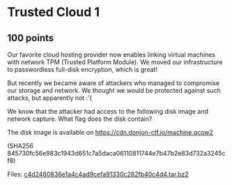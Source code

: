 # Trusted Cloud 1
## 100 points

Our favorite cloud hosting provider now enables linking virtual machines with network TPM (Trusted Platform Module). We moved our infrastructure to passwordless full-disk encryption, which is great!

But recently we became aware of attackers who managed to compromise our storage and network. We thought we would be protected against such attacks, but apparently not :'(

We know that the attacker had access to the following disk image and network capture. What flag does the disk contain?

The disk image is available on https://cdn.donjon-ctf.io/machine.qcow2

(SHA256 845730fc56e983c1943d651c7a5daca06110811744e7b47b2e83d732a3245cf8)



Files:
[c4d2460836e1a4c4ad9cefa91330c282fb40c4d4.tar.bz2](./files/c4d2460836e1a4c4ad9cefa91330c282fb40c4d4.tar.bz2)

